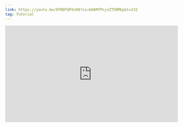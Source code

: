 ```yaml
---
link: https://youtu.be/0fNDFQPdv08?si=b66MfPnjnZT5DM6p&t=232
tag: Tutorial
---
```

<iframe width="560" height="315" src="https://www.youtube.com/embed/0fNDFQPdv08?si=J29ANyo2dq-8KFu9&amp;start=233" title="YouTube video player" frameborder="0" allow="accelerometer; autoplay; clipboard-write; encrypted-media; gyroscope; picture-in-picture; web-share" referrerpolicy="strict-origin-when-cross-origin" allowfullscreen></iframe>
